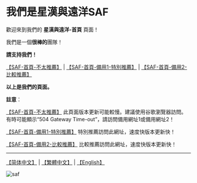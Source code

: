 # 我們是星漢與遠洋SAF

歡迎來到我們的 **星漢與遠洋-首頁** 頁面！

我們是一個**很棒的**團隊！

**請支持我們！**

[【SAF-首頁-不太推薦】](http://safsyblog.cf/) | [【SAF-首頁-備用1-特別推薦】](https://saf123.netlify.app/) | [【SAF-首頁-備用2-比較推薦】](https://saf-d.github.io/saf1/)

**以上是我們的頁面。**

**註意**：

[【SAF-首頁-不太推薦】](http://safsyblog.cf/) 此頁面版本更新可能較慢。建議使用谷歌瀏覽器訪問。有時可能顯示“504 Gateway Time-out”，請訪問備用網址1或備用網址2！

[【SAF-首頁-備用1-特別推薦】](https://saf123.netlify.app/) 特別推薦訪問此網址，速度快版本更新快！

[【SAF-首頁-備用2-比較推薦】](https://saf-d.github.io/saf1/) 比較推薦訪問此網址，速度快版本更新快！

---------------------

[【简体中文】](https://github.com/saf-D/saf1/blob/main/README_zh-chs.md) | [【繁體中文】](https://github.com/saf-D/saf1/blob/main/README_zh-cht.md) | [【English】](https://github.com/saf-D/saf1/blob/main/README.md) 

![saf](https://raw.githubusercontent.com/saf-D/saf1/main/SAF.jpg)
